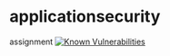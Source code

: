 # applicationsecurity
assignment
<a href="https://snyk.io/test/github/quo-kk/applicationsecurity?targetFile=ApplicationSecurityAssignmentFinal/ApplicationSecurityAssignmentFinal.csproj"><img src="https://snyk.io/test/github/quo-kk/applicationsecurity/badge.svg?targetFile=ApplicationSecurityAssignmentFinal/ApplicationSecurityAssignmentFinal.csproj" alt="Known Vulnerabilities" data-canonical-src="https://snyk.io/test/github/quo-kk/applicationsecurity?targetFile=ApplicationSecurityAssignmentFinal/ApplicationSecurityAssignmentFinal.csproj" style="max-width:100%;"></a>
